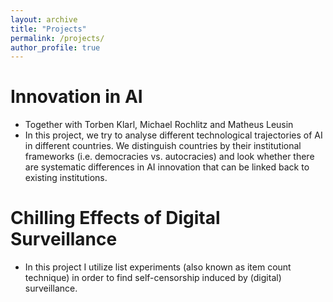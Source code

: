 ```yaml
---
layout: archive
title: "Projects"
permalink: /projects/
author_profile: true
---
```

Innovation in AI
======
* Together with Torben Klarl, Michael Rochlitz and Matheus Leusin
* In this project, we try to analyse different technological trajectories of AI in different countries. We distinguish countries by their institutional frameworks (i.e. democracies vs. autocracies) and look whether there are systematic differences in AI innovation that can be linked back to existing institutions.

Chilling Effects of Digital Surveillance
======
* In this project I utilize list experiments (also known as item count technique) in order to find self-censorship induced by (digital) surveillance.

